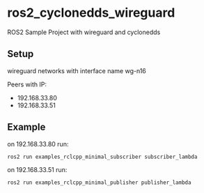 # ros2_cyclonedds_wireguard
ROS2 Sample Project with wireguard and cyclonedds

## Setup
wireguard networks with interface name wg-n16 

Peers with IP:
- 192.168.33.80
- 192.168.33.51


## Example

on 192.168.33.80 run:
```
ros2 run examples_rclcpp_minimal_subscriber subscriber_lambda
```


on 192.168.33.51 run:
```
ros2 run examples_rclcpp_minimal_publisher publisher_lambda
```
